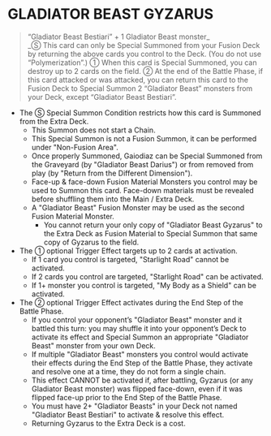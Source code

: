 
# GLADIATOR BEAST GYZARUS  
> “Gladiator Beast Bestiari” + 1 Gladiator Beast monster_  
_Ⓢ This card can only be Special Summoned from your Fusion Deck by returning the above cards you control to the Deck. (You do not use “Polymerization”.) ① When this card is Special Summoned, you can destroy up to 2 cards on the field. ② At the end of the Battle Phase, if this card attacked or was attacked, you can return this card to the Fusion Deck to Special Summon 2 “Gladiator Beast” monsters from your Deck, except “Gladiator Beast Bestiari”.

*   The Ⓢ Special Summon Condition restricts how this card is Summoned from the Extra Deck.
    *   This Summon does not start a Chain.
    *   This Special Summon is not a Fusion Summon, it can be performed under "Non-Fusion Area".
    *   Once properly Summoned, Gaiodiaz can be Special Summoned from the Graveyard (by "Gladiator Beast Darius") or from removed from play (by "Return from the Different Dimension").
    *   Face-up & face-down Fusion Material Monsters you control may be used to Summon this card. Face-down materials must be revealed before shuffling them into the Main / Extra Deck.
    *   A "Gladiator Beast" Fusion Monster may be used as the second Fusion Material Monster.
        *   You cannot return your only copy of "Gladiator Beast Gyzarus" to the Extra Deck as Fusion Material to Special Summon that same copy of Gyzarus to the field.
*   The ① optional Trigger Effect targets up to 2 cards at activation.
    *   If 1 card you control is targeted, "Starlight Road" cannot be activated.
    *   If 2 cards you control are targeted, "Starlight Road" can be activated.
    *   If 1+ monster you control is targeted, "My Body as a Shield" can be activated.
*   The ② optional Trigger Effect activates during the End Step of the Battle Phase.
    *   If you control your opponent’s "Gladiator Beast" monster and it battled this turn: you may shuffle it into your opponent’s Deck to activate its effect and Special Summon an appropriate "Gladiator Beast" monster from your own Deck.
    *   If multiple "Gladiator Beast" monsters you control would activate their effects during the End Step of the Battle Phase, they activate and resolve one at a time, they do not form a single chain.
    *   This effect CANNOT be activated if, after battling, Gyzarus (or any Gladiator Beast monster) was flipped face-down, even if it was flipped face-up prior to the End Step of the Battle Phase.
    *   You must have 2+ "Gladiator Beasts" in your Deck not named "Gladiator Beast Bestiari" to activate & resolve this effect.
    *   Returning Gyzarus to the Extra Deck is a cost.

  